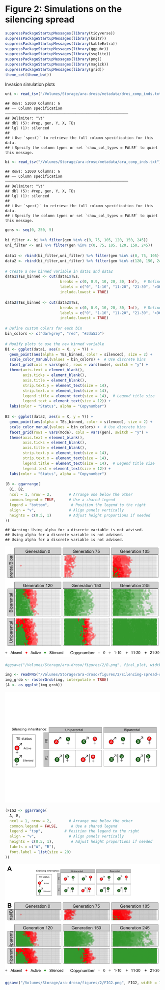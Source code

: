Figure 2: Simulations on the silencing spread
================

``` r
suppressPackageStartupMessages(library(tidyverse))
suppressPackageStartupMessages(library(knitr))
suppressPackageStartupMessages(library(kableExtra))
suppressPackageStartupMessages(library(ggpubr))
suppressPackageStartupMessages(library(svglite))
suppressPackageStartupMessages(library(png))
suppressPackageStartupMessages(library(magick))
suppressPackageStartupMessages(library(grid))
theme_set(theme_bw())
```

Invasion simulation plots

``` r
uni <- read_tsv("/Volumes/Storage/ara-droso/metadata/dros_comp_inds.txt") %>% select(-1) %>% mutate(mode="uniparental")
```

    ## Rows: 51000 Columns: 6
    ## ── Column specification ────────────────────────────────────────────────────────
    ## Delimiter: "\t"
    ## dbl (5): #rep, gen, Y, X, TEs
    ## lgl (1): silenced
    ## 
    ## ℹ Use `spec()` to retrieve the full column specification for this data.
    ## ℹ Specify the column types or set `show_col_types = FALSE` to quiet this message.

``` r
bi <- read_tsv("/Volumes/Storage/ara-droso/metadata/ara_comp_inds.txt") %>% select(-1) %>% mutate(mode="biparental")
```

    ## Rows: 51000 Columns: 6
    ## ── Column specification ────────────────────────────────────────────────────────
    ## Delimiter: "\t"
    ## dbl (5): #rep, gen, Y, X, TEs
    ## lgl (1): silenced
    ## 
    ## ℹ Use `spec()` to retrieve the full column specification for this data.
    ## ℹ Specify the column types or set `show_col_types = FALSE` to quiet this message.

``` r
gens <- seq(0, 250, 5)

bi_filter <- bi %>% filter(gen %in% c(0, 75, 105, 120, 150, 245))
uni_filter <- uni %>% filter(gen %in% c(0, 75, 105, 120, 150, 245))

data1 <- rbind(bi_filter,uni_filter) %>% filter(gen %in% c(0, 75, 105) & mode=="uniparental") %>% mutate(mode=ifelse(mode == "uniparental", "Uniparental/Biparental", "Biparental"), gen = paste0("Generation ", gen), gen = factor(gen, levels = c("Generation 0", "Generation 75", "Generation 105")), silenced = ifelse(silenced == TRUE, "Silenced", "Active"), silenced = ifelse(TEs==0, "Absent", silenced))
data2 <- rbind(bi_filter,uni_filter) %>% filter(gen %in% c(120, 150, 245)) %>% mutate(mode=ifelse(mode ==  "uniparental", "Uniparental", "Biparental"), gen = paste0("Generation ", gen), silenced = ifelse(silenced == TRUE, "Silenced", "Active"), silenced = ifelse(TEs==0, "Absent", silenced))

# Create a new binned variable in data1 and data2
data1$TEs_binned <- cut(data1$TEs, 
                         breaks = c(0, 0.9, 10, 20, 30, Inf),  # Define bin edges
                         labels = c("0", "1-10", "11-20", "21-30", ">30"), 
                         include.lowest = TRUE)

data2$TEs_binned <- cut(data2$TEs, 
                         breaks = c(0, 0.9, 10, 20, 30, Inf),  # Define bin edges
                         labels = c("0", "1-10", "11-20", "21-30", ">30"),  
                         include.lowest = TRUE)

# Define custom colors for each bin
bin_colors <- c("darkgrey", "red", "#3da53b")

# Modify plots to use the new binned variable
B1 <- ggplot(data1, aes(x = X, y = Y)) +
  geom_point(aes(alpha = TEs_binned, color = silenced), size = 2) +
  scale_color_manual(values = bin_colors) +  # Use discrete bins
  facet_grid(cols = vars(gen), rows = vars(mode), switch = "y") +
  theme(axis.text = element_blank(),
        axis.ticks = element_blank(),
        axis.title = element_blank(),
        strip.text.y = element_text(size = 14),
        strip.text.x = element_text(size = 14),
        legend.title = element_text(size = 14),  # Legend title size
        legend.text = element_text(size = 12)) +
  labs(color = "Status", alpha = "Copynumber")

B2 <- ggplot(data2, aes(x = X, y = Y)) +
  geom_point(aes(alpha = TEs_binned, color = silenced), size = 2) +
  scale_color_manual(values = bin_colors) +  # Use discrete bins
  facet_grid(rows = vars(mode), cols = vars(gen), switch = "y") +
  theme(axis.text = element_blank(),
        axis.ticks = element_blank(),
        axis.title = element_blank(),
        strip.text.y = element_text(size = 14),
        strip.text.x = element_text(size = 14),
        legend.title = element_text(size = 14),  # Legend title size
        legend.text = element_text(size = 12)) +
  labs(color = "Status", alpha = "Copynumber")

(B <- ggarrange(
  B1, B2, 
  ncol = 1, nrow = 2,        # Arrange one below the other
  common.legend = TRUE,      # Use a shared legend
  legend = "bottom",          # Position the legend to the right
  align = "v",               # Align panels vertically
  heights = c(0.5, 1)        # Adjust height proportions if needed
))
```

    ## Warning: Using alpha for a discrete variable is not advised.
    ## Using alpha for a discrete variable is not advised.
    ## Using alpha for a discrete variable is not advised.

![](Figure2_files/figure-gfm/unnamed-chunk-2-1.png)<!-- -->

``` r
#ggsave("/Volumes/Storage/ara-droso/figures/2/B.png", final_plot, width = 17, height = 10)
```

``` r
img <- readPNG("/Volumes/Storage/ara-droso/figures/2/silencing-spread-schematic.png")
img_grob <- rasterGrob(img, interpolate = TRUE)
(A <- as_ggplot(img_grob))
```

![](Figure2_files/figure-gfm/unnamed-chunk-3-1.png)<!-- -->

``` r
(FIG2 <- ggarrange(
  A, B, 
  ncol = 1, nrow = 2,        # Arrange one below the other
  common.legend = FALSE,      # Use a shared legend
  legend = "top",          # Position the legend to the right
  align = "v",               # Align panels vertically
  heights = c(0.5, 1),        # Adjust height proportions if needed
  labels = c("A", "B"),
  font.label = list(size = 20)
))
```

![](Figure2_files/figure-gfm/unnamed-chunk-4-1.png)<!-- -->

``` r
ggsave("/Volumes/Storage/ara-droso/figures/2/FIG2.png", FIG2, width = 17, height = 12)
```
